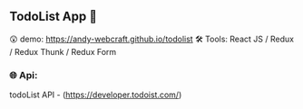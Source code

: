 ## TodoList App 📝
😲 demo: https://andy-webcraft.github.io/todolist
🛠 Tools: React JS / Redux / Redux Thunk / Redux Form

### 🌐 Api:
todoList API - (https://developer.todoist.com/)
